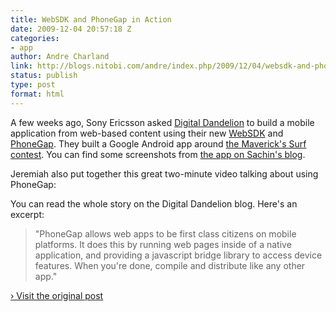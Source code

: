 ```yaml
---
title: WebSDK and PhoneGap in Action
date: 2009-12-04 20:57:18 Z
categories:
- app
author: Andre Charland
link: http://blogs.nitobi.com/andre/index.php/2009/12/04/websdk-and-phonegap-in-action/
status: publish
type: post
format: html
---
```


A few weeks ago, Sony Ericsson asked [Digital Dandelion](http://digitaldandelion.net) to build a mobile application from web-based content using their new [WebSDK](http://developer.sonyericsson.com/site/global/newsandevents/latestnews/newsnov09/p_websdk.jsp) and [PhoneGap](http://www.phonegap.com). They built a Google Android app around [the Maverick's Surf contest](http://www.maverickssurf.com/). You can find some screenshots from [the app on Sachin's blog](http://developer.sonyericsson.com/community/people/sachinanand/blog/tags/mavericks).

Jeremiah also put together this great two-minute video talking about using PhoneGap:

You can read the whole story on the Digital Dandelion blog. Here's an excerpt:

> "PhoneGap allows web apps to be first class citizens on mobile platforms. It does this by running web pages inside of a native application, and providing a javascript bridge library to access device features. When you're done, compile and distribute like any other app."

[› Visit the original post](http://blogs.nitobi.com/andre/index.php/2009/12/04/websdk-and-phonegap-in-action/)
